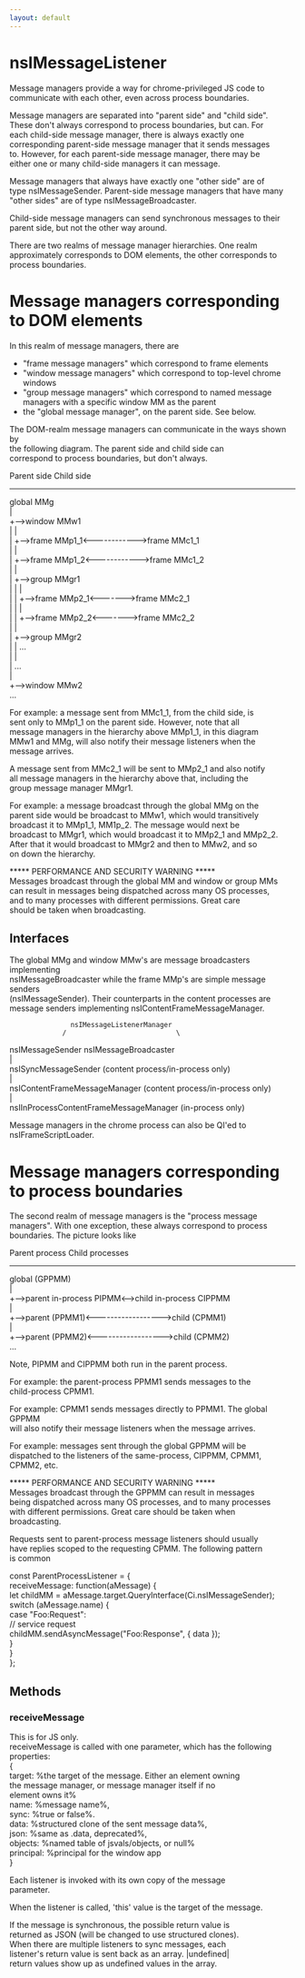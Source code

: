 ```yaml
---
layout: default
---
```


# nsIMessageListener #
  
Message managers provide a way for chrome-privileged JS code to  
communicate with each other, even across process boundaries.  
  
Message managers are separated into "parent side" and "child side".  
These don't always correspond to process boundaries, but can.  For  
each child-side message manager, there is always exactly one  
corresponding parent-side message manager that it sends messages  
to.  However, for each parent-side message manager, there may be  
either one or many child-side managers it can message.  
  
Message managers that always have exactly one "other side" are of  
type nsIMessageSender.  Parent-side message managers that have many  
"other sides" are of type nsIMessageBroadcaster.  
  
Child-side message managers can send synchronous messages to their  
parent side, but not the other way around.  
  
There are two realms of message manager hierarchies.  One realm  
approximately corresponds to DOM elements, the other corresponds to  
process boundaries.  
  
Message managers corresponding to DOM elements  
==============================================  
  
In this realm of message managers, there are  
 - "frame message managers" which correspond to frame elements  
 - "window message managers" which correspond to top-level chrome  
   windows  
 - "group message managers" which correspond to named message  
   managers with a specific window MM as the parent  
 - the "global message manager", on the parent side.  See below.  
  
The DOM-realm message managers can communicate in the ways shown by  
the following diagram.  The parent side and child side can  
correspond to process boundaries, but don't always.  
  
 Parent side                         Child side  
-------------                       ------------  
 global MMg  
  |  
  +-->window MMw1  
  |    |  
  |    +-->frame MMp1_1<------------>frame MMc1_1  
  |    |  
  |    +-->frame MMp1_2<------------>frame MMc1_2  
  |    |  
  |    +-->group MMgr1  
  |    |    |  
  |    |    +-->frame MMp2_1<------->frame MMc2_1  
  |    |    |  
  |    |    +-->frame MMp2_2<------->frame MMc2_2  
  |    |  
  |    +-->group MMgr2  
  |    |    ...  
  |    |  
  |    ...  
  |  
  +-->window MMw2  
  ...  
  
For example: a message sent from MMc1_1, from the child side, is  
sent only to MMp1_1 on the parent side.  However, note that all  
message managers in the hierarchy above MMp1_1, in this diagram  
MMw1 and MMg, will also notify their message listeners when the  
message arrives.  
  
A message sent from MMc2_1 will be sent to MMp2_1 and also notify  
all message managers in the hierarchy above that, including the  
group message manager MMgr1.  
  
For example: a message broadcast through the global MMg on the  
parent side would be broadcast to MMw1, which would transitively  
broadcast it to MMp1_1, MM1p_2.  The message would next be  
broadcast to MMgr1, which would broadcast it to MMp2_1 and MMp2_2.  
After that it would broadcast to MMgr2 and then to MMw2, and so  
on down the hierarchy.  
  
  ***** PERFORMANCE AND SECURITY WARNING *****  
Messages broadcast through the global MM and window or group MMs  
can result in messages being dispatched across many OS processes,  
and to many processes with different permissions.  Great care  
should be taken when broadcasting.  
  
Interfaces  
----------  
  
The global MMg and window MMw's are message broadcasters implementing  
nsIMessageBroadcaster while the frame MMp's are simple message senders  
(nsIMessageSender). Their counterparts in the content processes are  
message senders implementing nsIContentFrameMessageManager.  
  
                   nsIMessageListenerManager  
                 /                           \  
nsIMessageSender                               nsIMessageBroadcaster  
      |  
nsISyncMessageSender (content process/in-process only)  
      |  
nsIContentFrameMessageManager (content process/in-process only)  
      |  
nsIInProcessContentFrameMessageManager (in-process only)  
  
  
Message managers in the chrome process can also be QI'ed to nsIFrameScriptLoader.  
  
  
Message managers corresponding to process boundaries  
====================================================  
  
The second realm of message managers is the "process message  
managers".  With one exception, these always correspond to process  
boundaries.  The picture looks like  
  
 Parent process                      Child processes  
----------------                    -----------------  
 global (GPPMM)  
  |  
  +-->parent in-process PIPMM<-->child in-process CIPPMM  
  |  
  +-->parent (PPMM1)<------------------>child (CPMM1)  
  |  
  +-->parent (PPMM2)<------------------>child (CPMM2)  
  ...  
  
Note, PIPMM and CIPPMM both run in the parent process.  
  
For example: the parent-process PPMM1 sends messages to the  
child-process CPMM1.  
  
For example: CPMM1 sends messages directly to PPMM1. The global GPPMM  
will also notify their message listeners when the message arrives.  
  
For example: messages sent through the global GPPMM will be  
dispatched to the listeners of the same-process, CIPPMM, CPMM1,  
CPMM2, etc.  
  
  ***** PERFORMANCE AND SECURITY WARNING *****  
Messages broadcast through the GPPMM can result in messages  
being dispatched across many OS processes, and to many processes  
with different permissions.  Great care should be taken when  
broadcasting.  
  
Requests sent to parent-process message listeners should usually  
have replies scoped to the requesting CPMM.  The following pattern  
is common  
  
 const ParentProcessListener = {  
   receiveMessage: function(aMessage) {  
     let childMM = aMessage.target.QueryInterface(Ci.nsIMessageSender);  
     switch (aMessage.name) {  
     case "Foo:Request":  
       // service request  
       childMM.sendAsyncMessage("Foo:Response", { data });  
     }  
   }  
 };  
  

## Methods ##

### receiveMessage ###
  
This is for JS only.  
receiveMessage is called with one parameter, which has the following  
properties:  
  {  
    target:    %the target of the message. Either an element owning  
                the message manager, or message manager itself if no  
                element owns it%  
    name:      %message name%,  
    sync:      %true or false%.  
    data:      %structured clone of the sent message data%,  
    json:      %same as .data, deprecated%,  
    objects:   %named table of jsvals/objects, or null%  
    principal: %principal for the window app  
  }  
  
Each listener is invoked with its own copy of the message  
parameter.  
  
When the listener is called, 'this' value is the target of the message.  
  
If the message is synchronous, the possible return value is  
returned as JSON (will be changed to use structured clones).  
When there are multiple listeners to sync messages, each  
listener's return value is sent back as an array.  |undefined|  
return values show up as undefined values in the array.  
  
